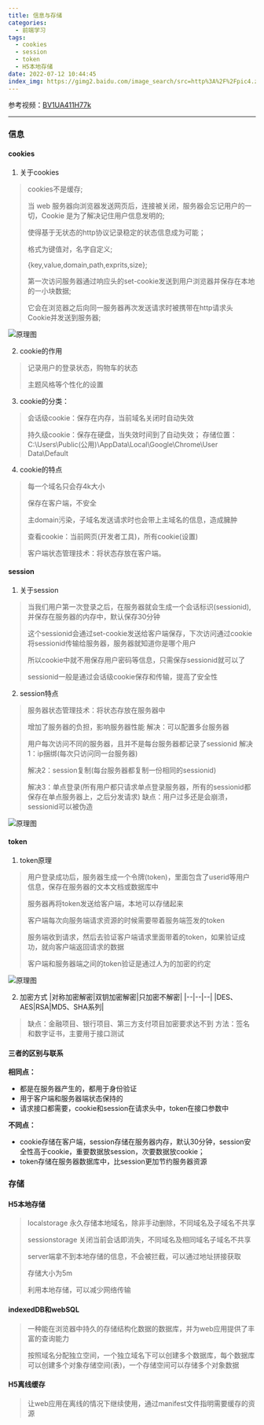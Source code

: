 ```yaml
---
title: 信息与存储
categories:
  - 前端学习
tags:
  - cookies
  - session
  - token
  - H5本地存储
date: 2022-07-12 10:44:45
index_img: https://gimg2.baidu.com/image_search/src=http%3A%2F%2Fpic4.zhimg.com%2Fv2-8af4f72c16e0cf906027ed41f5e20e17_b.jpg&refer=http%3A%2F%2Fpic4.zhimg.com&app=2002&size=f9999,10000&q=a80&n=0&g=0n&fmt=auto?sec=1660188325&t=f2070b56c0dfc213e52ca02de17990af
---
```

参考视频：[BV1UA411H77k](https://www.bilibili.com/video/BV1UA411H77k?spm_id_from=333.999.0.0)

---
### 信息
#### cookies
1. 关于cookies
  >cookies不是缓存;
  >
  >当 web 服务器向浏览器发送网页后，连接被关闭，服务器会忘记用户的一切，Cookie 是为了解决记住用户信息发明的;
  >
  >使得基于无状态的http协议记录稳定的状态信息成为可能；
  >
  >格式为键值对，名字自定义;
  >
  >{key,value,domain,path,exprits,size};
  >
  >第一次访问服务器通过响应头的set-cookie发送到用户浏览器并保存在本地的一小块数据;
  >
  >它会在浏览器之后向同一服务器再次发送请求时被携带在http请求头Cookie并发送到服务器;

![原理图](https://gimg2.baidu.com/image_search/src=http%3A%2F%2Fpic4.zhimg.com%2Fv2-8af4f72c16e0cf906027ed41f5e20e17_b.jpg&refer=http%3A%2F%2Fpic4.zhimg.com&app=2002&size=f9999,10000&q=a80&n=0&g=0n&fmt=auto?sec=1660188325&t=f2070b56c0dfc213e52ca02de17990af)

2. cookie的作用
>记录用户的登录状态，购物车的状态
>
>主题风格等个性化的设置

3. cookie的分类：
>会话级cookie：保存在内存，当前域名关闭时自动失效
>
>持久级cookie：保存在硬盘，当失效时间到了自动失效；
>存储位置：C:\Users\Public(公用)\AppData\Local\Google\Chrome\User Data\Default

4. cookie的特点
>每一个域名只会存4k大小
>
>保存在客户端，不安全
>
>主domain污染，子域名发送请求时也会带上主域名的信息，造成臃肿
>
>查看cookie：当前网页(开发者工具)，所有cookie(设置)
>
>客户端状态管理技术：将状态存放在客户端。


#### session
1. 关于session
>当我们用户第一次登录之后，在服务器就会生成一个会话标识(sessionid),并保存在服务器的内存中，默认保存30分钟
>
>这个sessionid会通过set-cookie发送给客户端保存，下次访问通过cookie将sessionid传输给服务器，服务器就知道你是哪个用户
>
>所以cookie中就不用保存用户密码等信息，只需保存sessionid就可以了
>
>sessionid一般是通过会话级cookie保存和传输，提高了安全性

2. session特点
>服务器状态管理技术：将状态存放在服务器中
>
>增加了服务器的负担，影响服务器性能
>解决：可以配置多台服务器
>
>用户每次访问不同的服务器，且并不是每台服务器都记录了sessionid
>解决1：ip捆绑(每次只访问同一台服务器)
>
>解决2：session复制(每台服务器都复制一份相同的sessionid)
>
>解决3：单点登录(所有用户都只请求单点登录服务器，所有的sessionid都保存在单点服务器上，之后分发请求)
>缺点：用户过多还是会崩溃，sessionid可以被伪造

![原理图](https://img-blog.csdnimg.cn/20210301190137744.png?x-oss-process=image/watermark,type_ZmFuZ3poZW5naGVpdGk,shadow_10,text_aHR0cHM6Ly9ibG9nLmNzZG4ubmV0L3FxXzQ2NjIwMTI5,size_16,color_FFFFFF,t_70#pic_center)


#### token
1. token原理
>用户登录成功后，服务器生成一个令牌(token)，里面包含了userid等用户信息，保存在服务器的文本文档或数据库中
>
>服务器再将token发送给客户端，本地可以存储起来
>
>客户端每次向服务端请求资源的时候需要带着服务端签发的token
>
>服务端收到请求，然后去验证客户端请求里面带着的token，如果验证成功，就向客户端返回请求的数据
>
>客户端和服务器端之间的token验证是通过人为的加密的约定

![原理图](https://img-blog.csdnimg.cn/20200904225849315.png?x-oss-process=image/watermark,type_ZmFuZ3poZW5naGVpdGk,shadow_10,text_aHR0cHM6Ly9ibG9nLmNzZG4ubmV0L3FxXzQ0NzYyMjY3,size_16,color_FFFFFF,t_70#pic_center)

2. 加密方式
|对称加密解密|双钥加密解密|只加密不解密|
|--|--|--|
|DES、AES|RSA|MD5、SHA系列|
>缺点：金融项目、银行项目、第三方支付项目加密要求达不到
>方法：签名和数字证书，主要用于接口测试


#### 三者的区别与联系
**相同点：**
+   都是在服务器产生的，都用于身份验证
+   用于客户端和服务器端状态保持的
+   请求接口都需要，cookie和session在请求头中，token在接口参数中

**不同点：**
+   cookie存储在客户端，session存储在服务器内存，默认30分钟，session安全性高于cookie，重要数据放session，次要数据放cookie；
+   token存储在服务器数据库中，比session更加节约服务器资源


### 存储
#### H5本地存储
>localstorage 永久存储本地域名，除非手动删除，不同域名及子域名不共享
>
>sessionstorage 关闭当前会话即消失，不同域名及相同域名子域名不共享
>
>server端拿不到本地存储的信息，不会被拦截，可以通过地址拼接获取
>
>存储大小为5m
>
>利用本地存储，可以减少网络传输


#### indexedDB和webSQL
>一种能在浏览器中持久的存储结构化数据的数据库，并为web应用提供了丰富的查询能力
>
>按照域名分配独立空间，一个独立域名下可以创建多个数据库，每个数据库可以创建多个对象存储空间(表)，一个存储空间可以存储多个对象数据


#### H5离线缓存
>让web应用在离线的情况下继续使用，通过manifest文件指明需要缓存的资源
